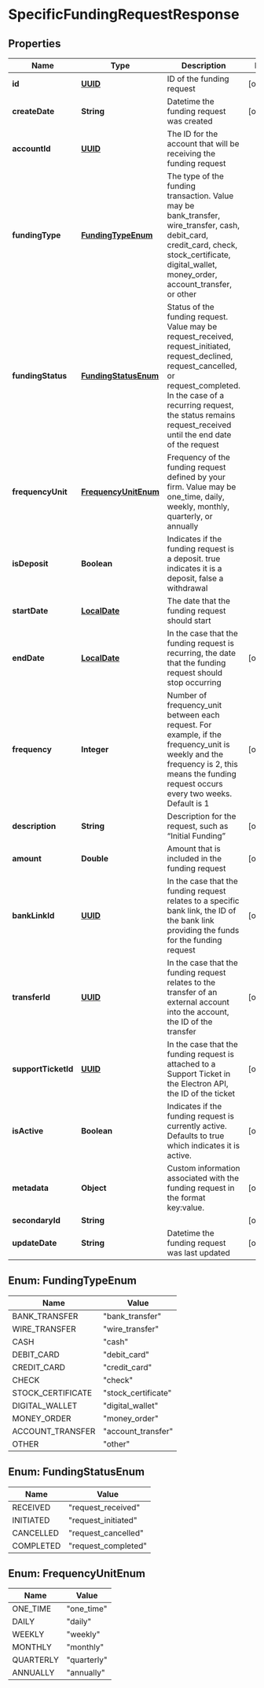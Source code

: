 
# SpecificFundingRequestResponse

## Properties
Name | Type | Description | Notes
------------ | ------------- | ------------- | -------------
**id** | [**UUID**](UUID.md) | ID of the funding request |  [optional]
**createDate** | **String** | Datetime the funding request was created |  [optional]
**accountId** | [**UUID**](UUID.md) | The ID for the account that will be receiving the funding request | 
**fundingType** | [**FundingTypeEnum**](#FundingTypeEnum) | The type of the funding transaction. Value may be bank_transfer, wire_transfer, cash, debit_card, credit_card, check, stock_certificate, digital_wallet, money_order, account_transfer, or other | 
**fundingStatus** | [**FundingStatusEnum**](#FundingStatusEnum) | Status of the funding request. Value may be request_received, request_initiated, request_declined, request_cancelled, or request_completed. In the case of a recurring request, the status remains request_received until the end date of the request | 
**frequencyUnit** | [**FrequencyUnitEnum**](#FrequencyUnitEnum) | Frequency of the funding request defined by your firm. Value may be one_time, daily, weekly, monthly, quarterly, or annually | 
**isDeposit** | **Boolean** | Indicates if the funding request is a deposit. true indicates it is a deposit, false a withdrawal | 
**startDate** | [**LocalDate**](LocalDate.md) | The date that the funding request should start | 
**endDate** | [**LocalDate**](LocalDate.md) | In the case that the funding request is recurring, the date that the funding request should stop occurring |  [optional]
**frequency** | **Integer** | Number of frequency_unit between each request. For example, if the frequency_unit is weekly and the frequency is 2, this means the funding request occurs every two weeks. Default is 1 |  [optional]
**description** | **String** | Description for the request, such as “Initial Funding” |  [optional]
**amount** | **Double** | Amount that is included in the funding request |  [optional]
**bankLinkId** | [**UUID**](UUID.md) | In the case that the funding request relates to a specific bank link, the ID of the bank link providing the funds for the funding request |  [optional]
**transferId** | [**UUID**](UUID.md) | In the case that the funding request relates to the transfer of an external account into the account, the ID of the transfer |  [optional]
**supportTicketId** | [**UUID**](UUID.md) | In the case that the funding request is attached to a Support Ticket in the Electron API, the ID of the ticket |  [optional]
**isActive** | **Boolean** | Indicates if the funding request is currently active. Defaults to true which indicates it is active. |  [optional]
**metadata** | **Object** | Custom information associated with the funding request in the format key:value. |  [optional]
**secondaryId** | **String** |  |  [optional]
**updateDate** | **String** | Datetime the funding request was last updated |  [optional]


<a name="FundingTypeEnum"></a>
## Enum: FundingTypeEnum
Name | Value
---- | -----
BANK_TRANSFER | &quot;bank_transfer&quot;
WIRE_TRANSFER | &quot;wire_transfer&quot;
CASH | &quot;cash&quot;
DEBIT_CARD | &quot;debit_card&quot;
CREDIT_CARD | &quot;credit_card&quot;
CHECK | &quot;check&quot;
STOCK_CERTIFICATE | &quot;stock_certificate&quot;
DIGITAL_WALLET | &quot;digital_wallet&quot;
MONEY_ORDER | &quot;money_order&quot;
ACCOUNT_TRANSFER | &quot;account_transfer&quot;
OTHER | &quot;other&quot;


<a name="FundingStatusEnum"></a>
## Enum: FundingStatusEnum
Name | Value
---- | -----
RECEIVED | &quot;request_received&quot;
INITIATED | &quot;request_initiated&quot;
CANCELLED | &quot;request_cancelled&quot;
COMPLETED | &quot;request_completed&quot;


<a name="FrequencyUnitEnum"></a>
## Enum: FrequencyUnitEnum
Name | Value
---- | -----
ONE_TIME | &quot;one_time&quot;
DAILY | &quot;daily&quot;
WEEKLY | &quot;weekly&quot;
MONTHLY | &quot;monthly&quot;
QUARTERLY | &quot;quarterly&quot;
ANNUALLY | &quot;annually&quot;




